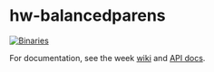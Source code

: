 # hw-balancedparens

[![Binaries](https://github.com/haskell-works/hw-balancedparens/actions/workflows/haskell.yml/badge.svg)](https://github.com/haskell-works/hw-balancedparens/actions/workflows/haskell.yml)

For documentation, see the week [wiki](https://github.com/haskell-works/hw-balancedparens/wiki) and
[API docs](https://hackage.haskell.org/package/hw-balancedparens).

